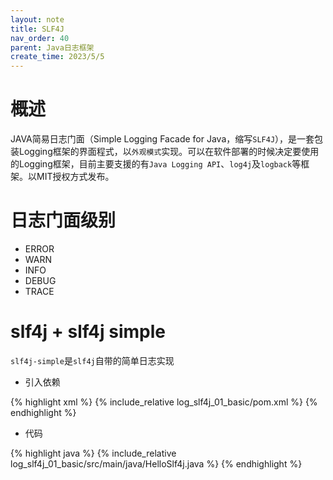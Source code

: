 ```yaml
---
layout: note
title: SLF4J
nav_order: 40
parent: Java日志框架
create_time: 2023/5/5
---
```


# 概述

JAVA简易日志门面（Simple Logging Facade for Java，缩写`SLF4J`），是一套包装Logging框架的界面程式，以`外观模式`实现。可以在软件部署的时候决定要使用的Logging框架，目前主要支援的有`Java Logging API`、`log4j`及`logback`等框架。以MIT授权方式发布。

# 日志门面级别

- ERROR
- WARN
- INFO
- DEBUG
- TRACE

# slf4j + slf4j simple

`slf4j-simple`是`slf4j`自带的简单日志实现

- 引入依赖

{% highlight xml %}
{% include_relative log_slf4j_01_basic/pom.xml %}
{% endhighlight %}

- 代码

{% highlight java %}
{% include_relative log_slf4j_01_basic/src/main/java/HelloSlf4j.java %}
{% endhighlight %}
